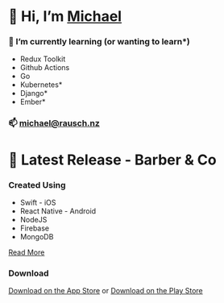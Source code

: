# 👋  Hi, I’m  <a href="https://michaelrausch.nz/">Michael</a>        

### 🌱 I’m currently learning (or wanting to learn*)
  - Redux Toolkit
  - Github Actions
  - Go
  - Kubernetes*
  - Django*
  - Ember*

### 📫 michael@rausch.nz

# 🚀 Latest Release -  Barber & Co

### Created Using
 - Swift - iOS
 - React Native - Android
 - NodeJS
 - Firebase
 - MongoDB

[Read More](https://barberandco.co.nz/2021/09/19/barbershop-app/)

### Download

[Download on the App Store](https://apps.apple.com/nz/app/barber-co/id1541086997?itsct=apps_box_badge&amp;itscg=30200) or [Download on the Play Store](https://play.google.com/store/apps/details?id=com.barbercoandroid&pcampaignid=pcampaignidMKT-Other-global-all-co-prtnr-py-PartBadge-Mar2515-1)

